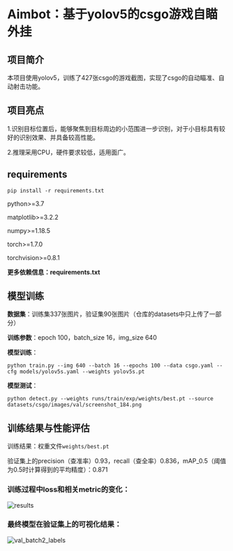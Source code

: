 # Aimbot：基于yolov5的csgo游戏自瞄外挂

## 项目简介

本项目使用yolov5，训练了427张csgo的游戏截图，实现了csgo的自动瞄准、自动射击功能。

## 项目亮点

1.识别目标位置后，能够聚焦到目标周边的小范围进一步识别，对于小目标具有较好的识别效果、并具备较高性能。

2.推理采用CPU，硬件要求较低，适用面广。

## requirements

 `pip install -r requirements.txt`

python>=3.7

matplotlib>=3.2.2

numpy>=1.18.5

torch>=1.7.0

torchvision>=0.8.1

**更多依赖信息：requirements.txt**

## 模型训练

**数据集**：训练集337张图片，验证集90张图片（仓库的datasets中只上传了一部分）

**训练参数**：epoch 100，batch_size 16，img_size 640

**模型训练**：

`python train.py --img 640 --batch 16 --epochs 100 --data csgo.yaml --cfg models/yolov5s.yaml --weights yolov5s.pt`

**模型测试**：

`python detect.py --weights runs/train/exp/weights/best.pt --source datasets/csgo/images/val/screenshot_184.png`

## 训练结果与性能评估

训练结果：权重文件`weights/best.pt`

验证集上的precision（查准率）0.93，recall（查全率）0.836，mAP_0.5（阈值为0.5时计算得到的平均精度）：0.871

### 训练过程中loss和相关metric的变化：

![results](https://github.com/ttttkx/CSGO_Aimbot/assets/144672418/fe9a4314-e40e-4e44-8f6d-b195402b1d74)

### 最终模型在验证集上的可视化结果：

![val_batch2_labels](https://github.com/ttttkx/CSGO_Aimbot/assets/144672418/e38a7497-9fd0-40e3-8ca8-e3ed086c9182)



